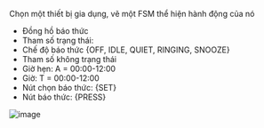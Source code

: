 Chọn một thiết bị gia dụng, vẽ một FSM thể hiện hành động của nó

* Đồng hồ báo thức
 * Tham số trạng thái:
  * Chế độ báo thức {OFF, IDLE, QUIET, RINGING, SNOOZE}
 * Tham số không trạng thái
  * Giờ hẹn: A = 00:00-12:00
  * Giờ: T = 00:00-12:00
  * Nút chọn báo thức: {SET}
  * Nút báo thức: {PRESS}

![image](https://user-images.githubusercontent.com/48431650/95980510-7565ba00-0e47-11eb-9d3a-05d0773d14e5.png)
